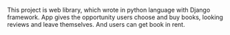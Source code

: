This project is web library, which wrote in python language with Django framework. App gives the opportunity users choose and buy books, looking reviews and leave themselves. And users can get book in rent. 
